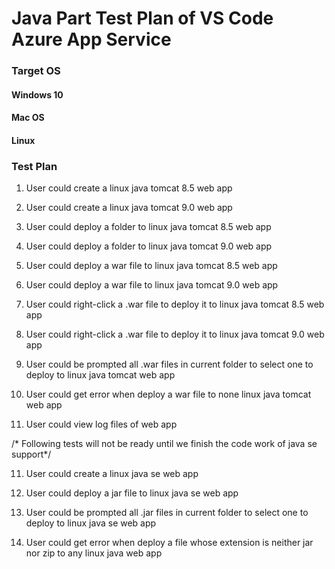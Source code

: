 # Java Part Test Plan of VS Code Azure App Service

### Target OS

#### Windows 10

#### Mac OS

#### Linux

### Test Plan

1. User could create a linux java tomcat 8.5 web app

2. User could create a linux java tomcat 9.0 web app

3. User could deploy a folder to linux java tomcat 8.5 web app

4. User could deploy a folder to linux java tomcat 9.0 web app

5. User could deploy a war file to linux java tomcat 8.5 web app

6. User could deploy a war file to linux java tomcat 9.0 web app

7. User could right-click a .war file to deploy it to linux java tomcat 8.5 web app

8. User could right-click a .war file to deploy it to linux java tomcat 9.0 web app

9. User could be prompted all .war files in current folder to select one to deploy to linux java tomcat web app

10. User could get error when deploy a war file to none linux java tomcat web app

11. User could view log files of web app

/* Following tests will not be ready until we finish the code work of java se support*/

11. User could create a linux java se web app

12. User could deploy a jar file to linux java se web app

13. User could be prompted all .jar files in current folder to select one to deploy to linux java se web app

14. User could get error when deploy a file whose extension is neither jar nor zip to any linux java web app
